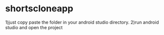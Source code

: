 # shortscloneapp
1)just copy paste the folder in your android studio directory.
2)run android studio and open the project 
